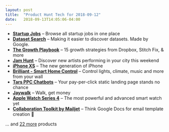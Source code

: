 ```yaml
---
layout: post
title:  "Product Hunt Tech for 2018-09-12"
date:   2018-09-13T14:05:06-04:00
---
```


* **[Startup Jobs](https://www.producthunt.com/posts/startup-jobs-2?utm_campaign=producthunt-api&utm_medium=api&utm_source=Application%3A+Daily+Digest+RSS+%28ID%3A+3202%29)** – Browse all startup jobs in one place
* **[Dataset Search](https://www.producthunt.com/posts/dataset-search?utm_campaign=producthunt-api&utm_medium=api&utm_source=Application%3A+Daily+Digest+RSS+%28ID%3A+3202%29)** – Making it easier to discover datasets. Made by Google.
* **[The Growth Playbook](https://www.producthunt.com/posts/the-growth-playbook?utm_campaign=producthunt-api&utm_medium=api&utm_source=Application%3A+Daily+Digest+RSS+%28ID%3A+3202%29)** – 15 growth strategies from Dropbox, Stitch Fix, & more
* **[Jam Hunt](https://www.producthunt.com/posts/jam-hunt?utm_campaign=producthunt-api&utm_medium=api&utm_source=Application%3A+Daily+Digest+RSS+%28ID%3A+3202%29)** – Discover new artists performing in your city this weekend
* **[iPhone XS](https://www.producthunt.com/posts/iphone-xs-3?utm_campaign=producthunt-api&utm_medium=api&utm_source=Application%3A+Daily+Digest+RSS+%28ID%3A+3202%29)** – The new generation of iPhone
* **[Brilliant - Smart Home Control](https://www.producthunt.com/posts/brilliant-smart-home-control?utm_campaign=producthunt-api&utm_medium=api&utm_source=Application%3A+Daily+Digest+RSS+%28ID%3A+3202%29)** – Control lights, climate, music and more from your wall
* **[Tars PPC Chatbots](https://www.producthunt.com/posts/tars-ppc-chatbots?utm_campaign=producthunt-api&utm_medium=api&utm_source=Application%3A+Daily+Digest+RSS+%28ID%3A+3202%29)** – Your pay-per-click static landing page stands no chance
* **[Jaywalk](https://www.producthunt.com/posts/jaywalk-2?utm_campaign=producthunt-api&utm_medium=api&utm_source=Application%3A+Daily+Digest+RSS+%28ID%3A+3202%29)** – Walk, get money
* **[Apple Watch Series 4](https://www.producthunt.com/posts/apple-watch-series-4?utm_campaign=producthunt-api&utm_medium=api&utm_source=Application%3A+Daily+Digest+RSS+%28ID%3A+3202%29)** – The most powerful and advanced smart watch yet
* **[Collaboration Toolkit by Mailjet](https://www.producthunt.com/posts/collaboration-toolkit-by-mailjet?utm_campaign=producthunt-api&utm_medium=api&utm_source=Application%3A+Daily+Digest+RSS+%28ID%3A+3202%29)** – Think Google Docs for email template creation 💌

… and [22 more](https://www.producthunt.com/tech) products